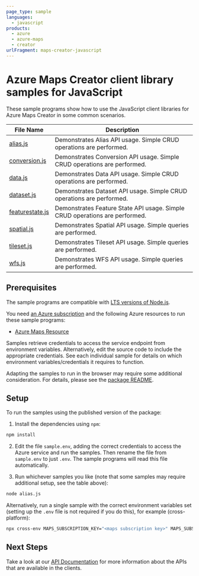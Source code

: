 ```yaml
---
page_type: sample
languages:
  - javascript
products:
  - azure
  - azure-maps
  - creator
urlFragment: maps-creator-javascript
---
```


# Azure Maps Creator client library samples for JavaScript

These sample programs show how to use the JavaScript client libraries for Azure Maps Creator in some common scenarios.

| **File Name**                   | **Description**                                                             |
| ------------------------------- | --------------------------------------------------------------------------- |
| [alias.js][alias]               | Demonstrates Alias API usage. Simple CRUD operations are performed.         |
| [conversion.js][conversion]     | Demonstrates Conversion API usage. Simple CRUD operations are performed.    |
| [data.js][data]                 | Demonstrates Data API usage. Simple CRUD operations are performed.          |
| [dataset.js][dataset]           | Demonstrates Dataset API usage. Simple CRUD operations are performed.       |
| [featurestate.js][featurestate] | Demonstrates Feature State API usage. Simple CRUD operations are performed. |
| [spatial.js][spatial]           | Demonstrates Spatial API usage. Simple queries are performed.               |
| [tileset.js][tileset]           | Demonstrates Tileset API usage. Simple queries are performed.               |
| [wfs.js][wfs]                   | Demonstrates WFS API usage. Simple queries are performed.                   |

## Prerequisites

The sample programs are compatible with [LTS versions of Node.js](https://nodejs.org/about/releases/).

You need [an Azure subscription][freesub] and the following Azure resources to run these sample programs:

- [Azure Maps Resource][createinstance_azuremapsresource]

Samples retrieve credentials to access the service endpoint from environment variables. Alternatively, edit the source code to include the appropriate credentials. See each individual sample for details on which environment variables/credentials it requires to function.

Adapting the samples to run in the browser may require some additional consideration. For details, please see the [package README][package].

## Setup

To run the samples using the published version of the package:

1. Install the dependencies using `npm`:

```bash
npm install
```

2. Edit the file `sample.env`, adding the correct credentials to access the Azure service and run the samples. Then rename the file from `sample.env` to just `.env`. The sample programs will read this file automatically.

3. Run whichever samples you like (note that some samples may require additional setup, see the table above):

```bash
node alias.js
```

Alternatively, run a single sample with the correct environment variables set (setting up the `.env` file is not required if you do this), for example (cross-platform):

```bash
npx cross-env MAPS_SUBSCRIPTION_KEY="<maps subscription key>" MAPS_SUBSCRIPTION_KEY="<maps subscription key>" MAPS_CLIENT_ID="<maps client id>" MAPS_CLIENT_ID="<maps client id>" CREATOR_DWG_ZIP_UDID="<creator dwg zip udid>" node alias.js
```

## Next Steps

Take a look at our [API Documentation][apiref] for more information about the APIs that are available in the clients.

[alias]: https://github.com/Azure/azure-sdk-for-js/blob/main/sdk/maps/maps-creator/samples/v1/javascript/alias.js
[conversion]: https://github.com/Azure/azure-sdk-for-js/blob/main/sdk/maps/maps-creator/samples/v1/javascript/conversion.js
[data]: https://github.com/Azure/azure-sdk-for-js/blob/main/sdk/maps/maps-creator/samples/v1/javascript/data.js
[dataset]: https://github.com/Azure/azure-sdk-for-js/blob/main/sdk/maps/maps-creator/samples/v1/javascript/dataset.js
[featurestate]: https://github.com/Azure/azure-sdk-for-js/blob/main/sdk/maps/maps-creator/samples/v1/javascript/featurestate.js
[spatial]: https://github.com/Azure/azure-sdk-for-js/blob/main/sdk/maps/maps-creator/samples/v1/javascript/spatial.js
[tileset]: https://github.com/Azure/azure-sdk-for-js/blob/main/sdk/maps/maps-creator/samples/v1/javascript/tileset.js
[wfs]: https://github.com/Azure/azure-sdk-for-js/blob/main/sdk/maps/maps-creator/samples/v1/javascript/wfs.js
[apiref]: https://docs.microsoft.com/javascript/api/@azure/maps-creator
[freesub]: https://azure.microsoft.com/free/
[createinstance_azuremapsresource]: https://docs.microsoft.com/azure/azure-maps/how-to-create-template
[package]: https://github.com/Azure/azure-sdk-for-js/tree/main/sdk/maps/maps-creator/README.md

